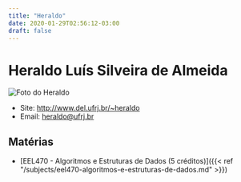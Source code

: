 ```yaml
---
title: "Heraldo"
date: 2020-01-29T02:56:12-03:00
draft: false
---
```


# Heraldo Luís Silveira de Almeida

![Foto do Heraldo](http://www.del.ufrj.br/~heraldo/index_foto.jpg)

- Site: http://www.del.ufrj.br/~heraldo
- Email: [heraldo@ufrj.br](mailto:heraldo@ufrj.br)

## Matérias

- [EEL470 - Algoritmos e Estruturas de Dados (5 créditos)]({{< ref "/subjects/eel470-algoritmos-e-estruturas-de-dados.md" >}})

